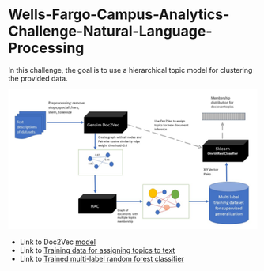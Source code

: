 # Wells-Fargo-Campus-Analytics-Challenge-Natural-Language-Processing
In this challenge, the goal is to use a hierarchical topic model for clustering the provided data. 

![Data_Pipeline](https://github.com/DeepsMoseli/Wells-Fargo-Campus-Analytics-Challenge-Natural-Language-Processing/blob/master/Implementation_pipeline.jpg)

* Link to Doc2Vec [model](https://drive.google.com/file/d/1MX5nqi1IyCz9aNbYoU3Nc4SpCSrv8nXs/view?usp=sharing)
* Link to [Training data for assigning topics to text](https://drive.google.com/file/d/1RHTpLDcX4aQrSspbKdP869xfLh7K6QHW/view?usp=sharing)
* Link to [Trained multi-label random forest classifier](https://drive.google.com/file/d/1F-gmRDo8UDPUZftr5ruqqN3SAkqejuly/view?usp=sharing)
